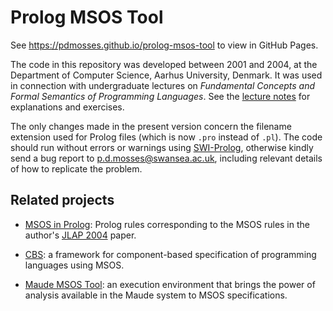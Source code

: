 # Prolog MSOS Tool

See <https://pdmosses.github.io/prolog-msos-tool> to view in GitHub Pages.

The code in this repository was developed between 2001 and 2004,
at the Department of Computer Science, Aarhus University, Denmark.
It was used in connection with undergraduate lectures on
_Fundamental Concepts and Formal Semantics of Programming Languages_.
See the [lecture notes] for explanations and exercises.

The only changes made in the present version concern the filename
extension used for Prolog files (which is now `.pro` instead of `.pl`).
The code should run without errors or warnings using [SWI-Prolog],
otherwise kindly send a bug report to 
[p.d.mosses@swansea.ac.uk](mailto:p.d.mosses@swansea.ac.uk),
including relevant details of how to replicate the problem.

## Related projects

- [MSOS in Prolog](https://pdmosses.github.io/msos-in-prolog):
  Prolog rules corresponding to the MSOS rules in the author's 
  [JLAP 2004](https://pdmosses.github.io/papers/Mosses2004MSOS) paper.

- [CBS](https://plancomps.github.io/CBS-beta/):
  a framework for component-based specification of programming languages using
  MSOS.

- [Maude MSOS Tool](https://github.com/fcbr/mmt):
  an execution environment that brings the power of analysis available in
  the Maude system to MSOS specifications.

[SWI-Prolog]: https://www.swi-prolog.org
  "SWI-Prolog home page"

[Lecture notes]: Notes.pdf
  "PDF of lecture notes"
